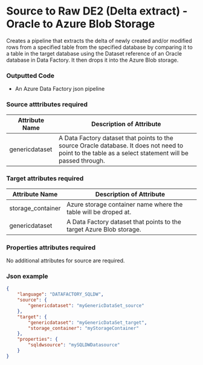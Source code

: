 # Source to Raw DE2 (Delta extract) - Oracle to Azure Blob Storage

Creates a pipeline that extracts the delta of newly created and/or modified  rows from a specified table from the specified database by comparing it to a table in the target database using the Dataset reference of an Oracle database in Data Factory. It then drops it into the Azure Blob storage.

### Outputted Code

- An Azure Data Factory json pipeline


### Source atttributes required

Attribute Name | Description of Attribute
-------------- | ------------------------
genericdataset | A Data Factory dataset that points to the source Oracle database. It does not need to point to the table as a select statement will be passed through.

### Target attributes required

Attribute Name | Description of Attribute
-------------- | ------------------------
storage_container | Azure storage container name where the table will be droped at.
genericdataset | A Data Factory dataset that points to the target Azure Blob storage. 


### Properties attributes required

No additional attributes for source are required.

### Json example

```json
{
    "language": "DATAFACTORY_SQLDW",
    "source": {
        "genericdataset": "myGenericDataSet_source"
    },
    "target": {
        "genericdataset": "myGenericDataSet_target",
        "storage_container": "myStorageContainer"
    },
    "properties": {
        "sqldwsource": "mySQLDWDatasource"
    }
}
```
